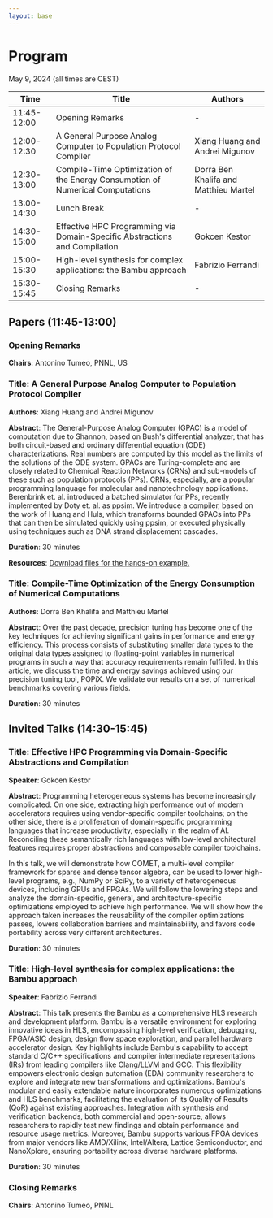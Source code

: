 ```yaml
---
layout: base
---
```


# Program

May 9, 2024 (all times are CEST)

| Time          | Title | Authors |
| ------------- | ----- | ------- |
| 11:45-12:00   | Opening Remarks | - |
| 12:00-12:30   | A General Purpose Analog Computer to Population Protocol Compiler | Xiang Huang and Andrei Migunov |
| 12:30-13:00   | Compile-Time Optimization of the Energy Consumption of Numerical Computations | Dorra Ben Khalifa and Matthieu Martel |
| 13:00-14:30   | Lunch Break | - |
| 14:30-15:00   | Effective HPC Programming via Domain-Specific Abstractions and Compilation | Gokcen Kestor |
| 15:00-15:30   | High-level synthesis for complex applications: the Bambu approach | Fabrizio Ferrandi |
| 15:30-15:45   | Closing Remarks | - |


## Papers (11:45-13:00)

### Opening Remarks

**Chairs**: Antonino Tumeo, PNNL, US


### Title: A General Purpose Analog Computer to Population Protocol Compiler

**Authors**: Xiang Huang and Andrei Migunov

**Abstract**: The General-Purpose Analog Computer (GPAC) is a model of computation
due to Shannon, based on Bush's differential analyzer, that has both
circuit-based and ordinary differential equation (ODE) characterizations. Real
numbers are computed by this model as the limits of the solutions of the ODE
system. GPACs are Turing-complete and are closely related to Chemical Reaction
Networks (CRNs) and sub-models of these such as population protocols (PPs).
CRNs, especially, are a popular programming language for molecular and
nanotechnology applications. Berenbrink et. al. introduced a batched simulator
for PPs, recently implemented by Doty et. al. as ppsim. We introduce a compiler,
based on the work of Huang and Huls, which transforms bounded GPACs into PPs
that can then be simulated quickly using ppsim, or executed physically using
techniques such as DNA strand displacement cascades.

**Duration**: 30 minutes

**Resources**: [Download files for the hands-on example.](https://tinyurl.com/4hbz7x64)


### Title: Compile-Time Optimization of the Energy Consumption of Numerical Computations

**Authors**: Dorra Ben Khalifa and Matthieu Martel

**Abstract**: Over the past decade, precision tuning has become one of the key
techniques for achieving significant gains in performance and energy efficiency.
This process consists of substituting smaller data types to the original data
types assigned to floating-point variables in numerical programs in such a way
that accuracy requirements remain fulfilled. In this article, we discuss the
time and energy savings achieved using our precision tuning tool, POPiX.  We
validate our results on a  set of numerical benchmarks covering  various fields.

**Duration**: 30 minutes


## Invited Talks (14:30-15:45)

### Title: Effective HPC Programming via Domain-Specific Abstractions and Compilation

**Speaker**: Gokcen Kestor

**Abstract**: Programming heterogeneous systems has become increasingly complicated.
On one side, extracting high performance out of modern accelerators requires
using vendor-specific compiler toolchains; on the other side, there is a
proliferation of domain-specific programming languages that increase
productivity, especially in the realm of AI. Reconciling these semantically rich
languages with low-level architectural features requires proper abstractions and
composable compiler toolchains.

In this talk, we will demonstrate how COMET, a multi-level compiler framework
for sparse and dense tensor algebra, can be used to lower high-level programs,
e.g., NumPy or SciPy,  to a variety of heterogeneous devices, including GPUs and
FPGAs. We will follow the lowering steps and analyze the domain-specific,
general, and architecture-specific optimizations employed to achieve high
performance. We will show how the approach taken increases the reusability of
the compiler optimizations passes,  lowers collaboration barriers and
maintainability, and favors code portability across very different
architectures.

**Duration**: 30 minutes


### Title: High-level synthesis for complex applications: the Bambu approach

**Speaker**: Fabrizio Ferrandi

**Abstract**: This talk presents the Bambu as a comprehensive HLS research and
development platform. Bambu is a versatile environment for exploring innovative
ideas in HLS, encompassing high-level verification, debugging, FPGA/ASIC design,
design flow space exploration, and parallel hardware accelerator design.  Key
highlights include Bambu's capability to accept standard C/C++ specifications
and compiler intermediate representations (IRs) from leading compilers like
Clang/LLVM and GCC. This flexibility empowers electronic design automation (EDA)
community researchers to explore and integrate new transformations and
optimizations.  Bambu's modular and easily extendable nature incorporates
numerous optimizations and HLS benchmarks, facilitating the evaluation of its
Quality of Results (QoR) against existing approaches. Integration with synthesis
and verification backends, both commercial and open-source, allows researchers
to rapidly test new findings and obtain performance and resource usage metrics.
Moreover, Bambu supports various FPGA devices from major vendors like
AMD/Xilinx, Intel/Altera, Lattice Semiconductor, and NanoXplore, ensuring
portability across diverse hardware platforms.

**Duration**: 30 minutes


### Closing Remarks

**Chairs**: Antonino Tumeo, PNNL
